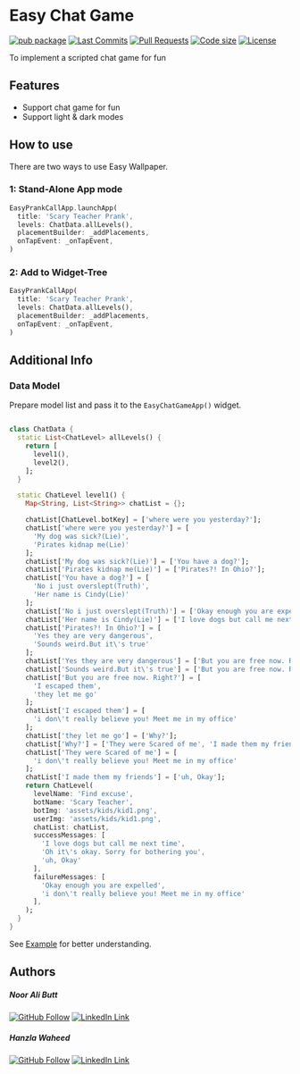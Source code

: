 # Easy Chat Game

[![pub package](https://img.shields.io/pub/v/easy_chat_game.svg?logo=dart&logoColor=00b9fc)](https://pub.dartlang.org/packages/easy_chat_game)
[![Last Commits](https://img.shields.io/github/last-commit/nooralibutt/easy_chat_game?logo=git&logoColor=white)](https://github.com/nooralibutt/easy_chat_game/commits/master)
[![Pull Requests](https://img.shields.io/github/issues-pr/nooralibutt/easy_chat_game?logo=github&logoColor=white)](https://github.com/nooralibutt/easy_chat_game/pulls)
[![Code size](https://img.shields.io/github/languages/code-size/nooralibutt/easy_chat_game?logo=github&logoColor=white)](https://github.com/nooralibutt/easy_chat_game)
[![License](https://img.shields.io/github/license/nooralibutt/easy_chat_game?logo=open-source-initiative&logoColor=green)](https://github.com/nooralibutt/easy_chat_game/blob/master/LICENSE)

To implement a scripted chat game for fun

## Features
- Support chat game for fun
- Support light & dark modes

## How to use
There are two ways to use Easy Wallpaper.


### 1: Stand-Alone App mode

```dart
EasyPrankCallApp.launchApp(
  title: 'Scary Teacher Prank',
  levels: ChatData.allLevels(),
  placementBuilder: _addPlacements,
  onTapEvent: _onTapEvent,
)
```

### 2: Add to Widget-Tree

```dart
EasyPrankCallApp(
  title: 'Scary Teacher Prank',
  levels: ChatData.allLevels(),
  placementBuilder: _addPlacements,
  onTapEvent: _onTapEvent,
)
```

## Additional Info

### Data Model
Prepare model list and pass it to the `EasyChatGameApp()` widget.

```dart

class ChatData {
  static List<ChatLevel> allLevels() {
    return [
      level1(),
      level2(),
    ];
  }

  static ChatLevel level1() {
    Map<String, List<String>> chatList = {};

    chatList[ChatLevel.botKey] = ['where were you yesterday?'];
    chatList['where were you yesterday?'] = [
      'My dog was sick?(Lie)',
      'Pirates kidnap me(Lie)'
    ];
    chatList['My dog was sick?(Lie)'] = ['You have a dog?'];
    chatList['Pirates kidnap me(Lie)'] = ['Pirates?! In Ohio?'];
    chatList['You have a dog?'] = [
      'No i just overslept(Truth)',
      'Her name is Cindy(Lie)'
    ];
    chatList['No i just overslept(Truth)'] = ['Okay enough you are expelled'];
    chatList['Her name is Cindy(Lie)'] = ['I love dogs but call me next time'];
    chatList['Pirates?! In Ohio?'] = [
      'Yes they are very dangerous',
      'Sounds weird.But it\'s true'
    ];
    chatList['Yes they are very dangerous'] = ['But you are free now. Right?'];
    chatList['Sounds weird.But it\'s true'] = ['But you are free now. Right?'];
    chatList['But you are free now. Right?'] = [
      'I escaped them',
      'they let me go'
    ];
    chatList['I escaped them'] = [
      'i don\'t really believe you! Meet me in my office'
    ];
    chatList['they let me go'] = ['Why?'];
    chatList['Why?'] = ['They were Scared of me', 'I made them my friends'];
    chatList['They were Scared of me'] = [
      'i don\'t really believe you! Meet me in my office'
    ];
    chatList['I made them my friends'] = ['uh, Okay'];
    return ChatLevel(
      levelName: 'Find excuse',
      botName: 'Scary Teacher',
      botImg: 'assets/kids/kid1.png',
      userImg: 'assets/kids/kid1.png',
      chatList: chatList,
      successMessages: [
        'I love dogs but call me next time',
        'Oh it\'s okay. Sorry for bothering you',
        'uh, Okay'
      ],
      failureMessages: [
        'Okay enough you are expelled',
        'i don\'t really believe you! Meet me in my office'
      ],
    );
  }
}
```

See [Example](https://pub.dev/packages/easy_chat_game/example) for better understanding.

## Authors
##### Noor Ali Butt
[![GitHub Follow](https://img.shields.io/badge/Connect--blue.svg?logo=Github&longCache=true&style=social&label=Follow)](https://github.com/nooralibutt) [![LinkedIn Link](https://img.shields.io/badge/Connect--blue.svg?logo=linkedin&longCache=true&style=social&label=Connect
)](https://www.linkedin.com/in/nooralibutt)
##### Hanzla Waheed
[![GitHub Follow](https://img.shields.io/badge/Connect--blue.svg?logo=Github&longCache=true&style=social&label=Follow)](https://github.com/mhanzla80) [![LinkedIn Link](https://img.shields.io/badge/Connect--blue.svg?logo=linkedin&longCache=true&style=social&label=Connect
)](https://www.linkedin.com/in/mhanzla80)
